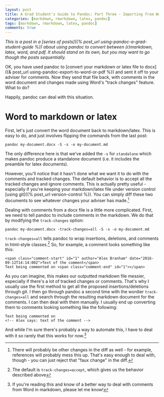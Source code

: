 ```yaml
---
layout: post
title: A Grad Student's Guide to Pandoc: Part Three - Importing from Word
categories: [markdown, rmarkdown, latex, pandoc]
tags: [markdown, rmarkdown, latex, pandoc]
comments: true
---
```


*This is a post in a [series of posts]({% post_url using-pandoc-a-grad-student-guide %}) about using pandoc to convert between (r)markdown, latex, word, and pdf. It should stand on its own, but you may want to go though the posts sequentially.*

OK, you have used pandoc to [convert your markdown or latex file to docx]({& post_url using-pandoc-export-to-word-or-pdf %}) and sent it off to your adviser for comments. Now they send that file back, with comments in the word document and changes made using Word's "track changes" feature. What to do?

Happily, pandoc can deal with this situation.

# Word to markdown or latex

First, let's just convert the word document back to markdown/latex. This is easy to do, and just involves flipping the commands from the last post:

```
pandoc my-document.docx -S -s -o my-document.md
```

The only difference here is that we've added the `-s` for `standalone` which makes pandoc produce a standalone document (i.e. it includes the preamble for latex documents). 

However, you'll notice that it hasn't done what we want it to do with the comments and tracked changes. The default behavior is to accept all the tracked changes and ignore comments. This is actually pretty useful - especially if you're keeping your markdown/latex file under version control [using git]({% post_url version-control %}). You can simply diff these two documents to see whatever changes your adviser has made.[^1] 

Dealing with comments from a docx file is a little more complicated. First, we need to tell pandoc to include comments in the markdown. We do that by modifying the `track-changes` option:

```
pandoc my-document.docx -track-changes=all -S -s -o my-document.md
```

`track-changes=all` tells pandoc to wrap insertions, deletions, and comments in html-style classes.[^2] So, for example, a comment looks something like this:

```
<span class="comment-start" id="1" author="Alex Branham" date="2016-09-12T14:14:00Z">Text of the comment</span>
Text being commented on <span class="comment-end" id="1"></span>
```

As you can imagine, this makes our outputted markdown file messier, especially if there's a lot of tracked changes or comments. That's why I usually use the first method to get all the proposed insertions/deletions through git. I then go through pandoc a second time with the wordier `track-changes=all` and search through the resulting markdown document for the comments. I can then deal with them manually. I usually end up converting them to comments looking something like the following:

```
Text being commented on
<!-- Alex says: text of the comment -->
```

And while I'm sure there's probably a way to automate this, I have to deal with it so rarely that this works for now.[^3] 

[^1]: There will probably be other changes in the diff as well - for example, references will probably mess this up. That's easy enough to deal with, though - you can just reject that "faux change" in the diff. 

[^2]: The default is `track-changes=accept`, which gives us the behavior described above

[^3]: If you're reading this and know of a better way to deal with comments from Word in markdown, please let me know! 

